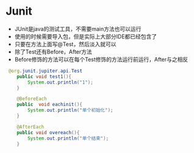 # Junit
- JUnit是java的测试工具，不需要main方法也可以运行
- 使用的时候需要导入包，但是实际上大部分IDE都已经包含了
- 只要在方法上面写@Test，然后淡入就可以
- 除了Test还有Before，After方法
- Before修饰的方法可以在每个Test修饰的方法运行前运行，After与之相反

```java
 @org.junit.jupiter.api.Test
    public void test1(){
        System.out.println("1");
    }

    @BeforeEach
    public  void eachinit(){
        System.out.println("单个初始化");
    }

    @AfterEach
    public void overeach(){
        System.out.println("单个结束");
    }

```